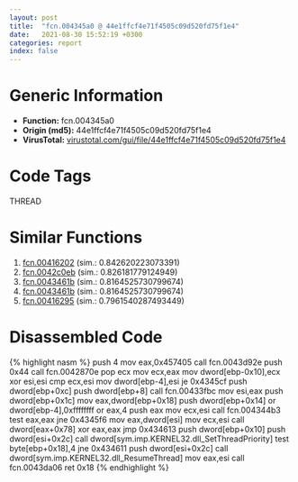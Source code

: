 ```yaml
---
layout: post
title:  "fcn.004345a0 @ 44e1ffcf4e71f4505c09d520fd75f1e4"
date:   2021-08-30 15:52:19 +0300
categories: report
index: false
---
```


# Generic Information
- **Function:** fcn.004345a0
- **Origin (md5):** 44e1ffcf4e71f4505c09d520fd75f1e4
- **VirusTotal:** [virustotal.com/gui/file/44e1ffcf4e71f4505c09d520fd75f1e4][virustotal_ref]

# Code Tags
<span class="tag" id="THREAD">THREAD</span>


# Similar Functions

1. [fcn.00416202][similar_1_ref] (sim.: 0.842620223073391)
2. [fcn.0042c0eb][similar_2_ref] (sim.: 0.826181779124949)
3. [fcn.0043461b][similar_3_ref] (sim.: 0.8164525730799674)
4. [fcn.0043461b][similar_4_ref] (sim.: 0.8164525730799674)
5. [fcn.00416295][similar_5_ref] (sim.: 0.7961540287493449)


# Disassembled Code

{% highlight nasm %}
push 4
mov eax,0x457405
call fcn.0043d92e
push 0x44
call fcn.0042870e
pop ecx
mov ecx,eax
mov dword[ebp-0x10],ecx
xor esi,esi
cmp ecx,esi
mov dword[ebp-4],esi
je 0x4345cf
push dword[ebp+0xc]
push dword[ebp+8]
call fcn.00433fbc
mov esi,eax
push dword[ebp+0x1c]
mov eax,dword[ebp+0x18]
push dword[ebp+0x14]
or dword[ebp-4],0xffffffff
or eax,4
push eax
mov ecx,esi
call fcn.004344b3
test eax,eax
jne 0x4345f6
mov eax,dword[esi]
mov ecx,esi
call dword[eax+0x78]
xor eax,eax
jmp 0x434613
push dword[ebp+0x10]
push dword[esi+0x2c]
call dword[sym.imp.KERNEL32.dll_SetThreadPriority]
test byte[ebp+0x18],4
jne 0x434611
push dword[esi+0x2c]
call dword[sym.imp.KERNEL32.dll_ResumeThread]
mov eax,esi
call fcn.0043da06
ret 0x18
{% endhighlight %}


[similar_1_ref]: /report/fcn.00416202@a1c6b07868a0eea8f4ee5a872aa71909
[similar_2_ref]: /report/fcn.0042c0eb@9c2b894b84f59672d8be2e984066f76f
[similar_3_ref]: /report/fcn.0043461b@8e21fa3f0489a6a256cf202e57f712bc
[similar_4_ref]: /report/fcn.0043461b@44e1ffcf4e71f4505c09d520fd75f1e4
[similar_5_ref]: /report/fcn.00416295@c3466bab32f3a73706b87b6042748ed4
[virustotal_ref]: https://www.virustotal.com/gui/file/44e1ffcf4e71f4505c09d520fd75f1e4